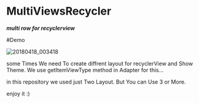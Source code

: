 # MultiViewsRecycler
***multi row for recyclerview***


#Demo

![20180418_003418](https://user-images.githubusercontent.com/26750131/38893992-f57ece1e-4259-11e8-9dac-c844bbed107c.gif)


some Times We need To create diffrent layout for recyclerView and Show Theme.
We use getItemViewType method in Adapter for this...

in this repository we used just Two Layout. But You can Use 3 or More.

enjoy it :)
